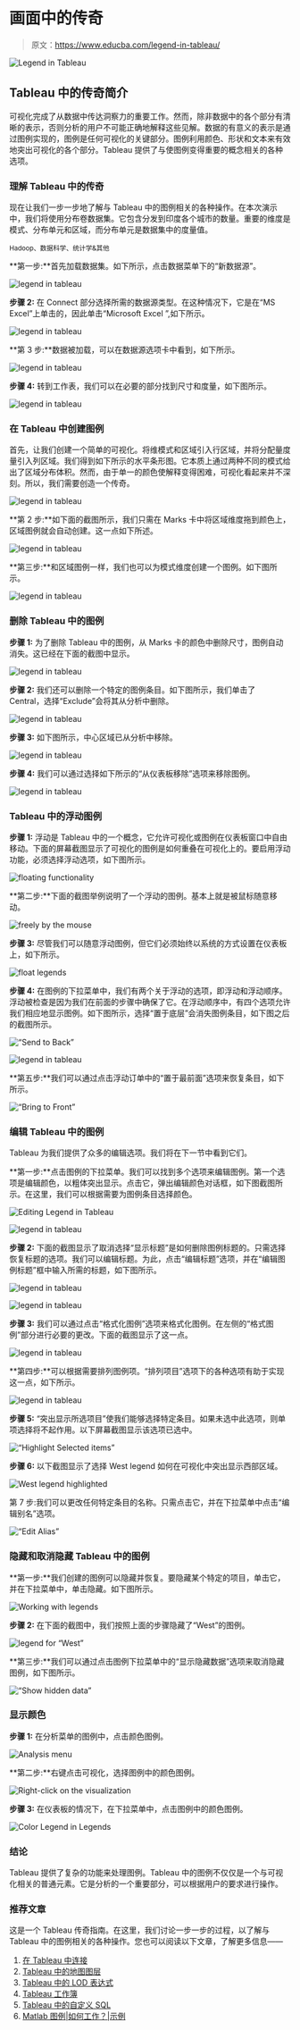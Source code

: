 # 画面中的传奇

> 原文：<https://www.educba.com/legend-in-tableau/>

![Legend in Tableau](img/77af4ba67aea89b31551b95344a0a27c.png)



## Tableau 中的传奇简介

可视化完成了从数据中传达洞察力的重要工作。然而，除非数据中的各个部分有清晰的表示，否则分析的用户不可能正确地解释这些见解。数据的有意义的表示是通过图例实现的，图例是任何可视化的关键部分。图例利用颜色、形状和文本来有效地突出可视化的各个部分。Tableau 提供了与使图例变得重要的概念相关的各种选项。

### 理解 Tableau 中的传奇

现在让我们一步一步地了解与 Tableau 中的图例相关的各种操作。在本次演示中，我们将使用分布卷数据集。它包含分发到印度各个城市的数量。重要的维度是模式、分布单元和区域，而分布单元是数据集中的度量值。

<small>Hadoop、数据科学、统计学&其他</small>

**第一步:**首先加载数据集。如下所示，点击数据菜单下的“新数据源”。

![legend in tableau](img/cbccd928200d63a820f715c4bf4fa643.png)



**步骤 2:** 在 Connect 部分选择所需的数据源类型。在这种情况下，它是在“MS Excel”上单击的，因此单击“Microsoft Excel ”,如下所示。

![legend in tableau](img/1e1082ba3c5326f5c3c4ed28bea60899.png)



**第 3 步:**数据被加载，可以在数据源选项卡中看到，如下所示。

![legend in tableau](img/66aec3214f5789648abec0c0ea5f88f0.png)



**步骤 4:** 转到工作表，我们可以在必要的部分找到尺寸和度量，如下图所示。

![legend in tableau](img/ef3224acff06c60cd237b7bb5561a80b.png)



### 在 Tableau 中创建图例

首先，让我们创建一个简单的可视化。将维模式和区域引入行区域，并将分配量度量引入列区域。我们得到如下所示的水平条形图。它本质上通过两种不同的模式给出了区域分布体积。然而，由于单一的颜色使解释变得困难，可视化看起来并不深刻。所以，我们需要创造一个传奇。

![legend in tableau](img/d214ff110a664022cc66ad786e30fc93.png)



**第 2 步:**如下面的截图所示，我们只需在 Marks 卡中将区域维度拖到颜色上，区域图例就会自动创建。这一点如下所述。

![legend in tableau](img/85313ee275870b55769332cf28e1a6f4.png)



**第三步:**和区域图例一样，我们也可以为模式维度创建一个图例。如下图所示。

![legend in tableau](img/8d7909ff1dabe9410d436fb3760eefa9.png)



### 删除 Tableau 中的图例

**步骤 1:** 为了删除 Tableau 中的图例，从 Marks 卡的颜色中删除尺寸，图例自动消失。这已经在下面的截图中显示。

![legend in tableau](img/72836c655e2a479cc1f27d1746445afb.png)



**步骤 2:** 我们还可以删除一个特定的图例条目。如下图所示，我们单击了 Central，选择“Exclude”会将其从分析中删除。

![legend in tableau](img/c6984d5977d73f8a19b1cb8b1f5e2e2f.png)



**步骤 3:** 如下图所示，中心区域已从分析中移除。

![legend in tableau](img/56b8c7371fde19318b5144719d45ea7c.png)



**步骤 4:** 我们可以通过选择如下所示的“从仪表板移除”选项来移除图例。

![legend in tableau](img/5513810a92ef489e1687cf60bfbe3e5e.png)



### Tableau 中的浮动图例

**步骤 1:** 浮动是 Tableau 中的一个概念，它允许可视化或图例在仪表板窗口中自由移动。下面的屏幕截图显示了可视化的图例是如何重叠在可视化上的。要启用浮动功能，必须选择浮动选项，如下图所示。

![ floating functionality ](img/55c050519a830af7ee1ffa2917bbc011.png)



**第二步:**下面的截图举例说明了一个浮动的图例。基本上就是被鼠标随意移动。

![ freely by the mouse](img/bd82fe5b4c59c28409f466f955b29774.png)



**步骤 3:** 尽管我们可以随意浮动图例，但它们必须始终以系统的方式设置在仪表板上，如下所示。

![float legends ](img/7f5764a98d559829043368bb20a4c2ab.png)



**步骤 4:** 在图例的下拉菜单中，我们有两个关于浮动的选项，即浮动和浮动顺序。浮动被检查是因为我们在前面的步骤中确保了它。在浮动顺序中，有四个选项允许我们相应地显示图例。如下图所示，选择“置于底层”会消失图例条目，如下图之后的截图所示。

![“Send to Back”](img/94809e79d997a17430569d283daaeb5f.png)



![legend in tableau](img/8db0a17e96753d3e04c22fac2c4574f3.png)



**第五步:**我们可以通过点击浮动订单中的“置于最前面”选项来恢复条目，如下所示。

![“Bring to Front” ](img/be67dc8294b04370de943a0b9cccf677.png)



### 编辑 Tableau 中的图例

Tableau 为我们提供了众多的编辑选项。我们将在下一节中看到它们。

**第一步:**点击图例的下拉菜单。我们可以找到多个选项来编辑图例。第一个选项是编辑颜色，以粗体突出显示。点击它，弹出编辑颜色对话框，如下图截图所示。在这里，我们可以根据需要为图例条目选择颜色。

![Editing Legend in Tableau](img/bdb0ea46e41fde018c6d7a30a092ab50.png)



![legend in tableau](img/ac9fe108f881bbec7b66e897e26e4640.png)



**步骤 2:** 下面的截图显示了取消选择“显示标题”是如何删除图例标题的。只需选择恢复标题的选项。我们可以编辑标题。为此，点击“编辑标题”选项，并在“编辑图例标题”框中输入所需的标题，如下图所示。

![legend in tableau](img/c06f88b89510f32fe9599ca3ad544dc4.png)



![legend in tableau](img/1cc294d11477e1f527d88588ed8d3b71.png)



**步骤 3:** 我们可以通过点击“格式化图例”选项来格式化图例。在左侧的“格式图例”部分进行必要的更改。下面的截图显示了这一点。

![legend in tableau](img/89b16b6b9048e1acbc2c9b8a10b6d165.png)



**第四步:**可以根据需要排列图例项。“排列项目”选项下的各种选项有助于实现这一点，如下所示。

![legend in tableau](img/1f336ef78e3c2cbda8c235b3ff1e5c13.png)



**步骤 5:** “突出显示所选项目”使我们能够选择特定条目。如果未选中此选项，则单项选择将不起作用。以下屏幕截图显示该选项已选中。

![“Highlight Selected items”](img/325c4541148a244bf40e995da71a5210.png)



**步骤 6:** 以下截图显示了选择 West legend 如何在可视化中突出显示西部区域。

![West legend highlighted](img/f173ffcb0f267816dfddfb40f3d8c8e1.png)



第 7 步:我们可以更改任何特定条目的名称。只需点击它，并在下拉菜单中点击“编辑别名”选项。

![ “Edit Alias” ](img/5e44711e7ec5878f87bf261eb88b8ccd.png)



### 隐藏和取消隐藏 Tableau 中的图例

**第一步:**我们创建的图例可以隐藏并恢复。要隐藏某个特定的项目，单击它，并在下拉菜单中，单击隐藏。如下图所示。

![Working with legends](img/4a6ece5fd4f4cca20b6c001b65b73d76.png)



**步骤 2:** 在下面的截图中，我们按照上面的步骤隐藏了“West”的图例。

![ legend for “West”](img/861eb9e14aad4c094a0e3035a13acdf5.png)



**第三步:**我们可以通过点击图例下拉菜单中的“显示隐藏数据”选项来取消隐藏图例，如下图所示。

![ “Show hidden data” ](img/5d7b66a4885e105c35873bfb229c1219.png)



### 显示颜色

**步骤 1:** 在分析菜单的图例中，点击颜色图例。

![Analysis menu](img/5a4afb997d1cc113a4c3ae3746cc5894.png)



**第二步:**右键点击可视化，选择图例中的颜色图例。

![Right-click on the visualization](img/54d4e425d37ab62416924b9f7d3610f9.png)



**步骤 3:** 在仪表板的情况下，在下拉菜单中，点击图例中的颜色图例。

![Color Legend in Legends](img/b76d3f774b6f7629750e6f8da34a42cf.png)



### 结论

Tableau 提供了复杂的功能来处理图例。Tableau 中的图例不仅仅是一个与可视化相关的普通元素。它是分析的一个重要部分，可以根据用户的要求进行操作。

### 推荐文章

这是一个 Tableau 传奇指南。在这里，我们讨论一步一步的过程，以了解与 Tableau 中的图例相关的各种操作。您也可以阅读以下文章，了解更多信息——

1.  [在 Tableau 中连接](https://www.educba.com/concatenate-in-tableau/)
2.  [Tableau 中的地图图层](https://www.educba.com/map-layers-in-tableau/)
3.  [Tableau 中的 LOD 表达式](https://www.educba.com/lod-expressions-in-tableau/)
4.  [Tableau 工作簿](https://www.educba.com/tableau-workbook/)
5.  [Tableau 中的自定义 SQL](https://www.educba.com/custom-sql-in-tableau/)
6.  [Matlab 图例|如何工作？|示例](https://www.educba.com/matlab-legend/)





